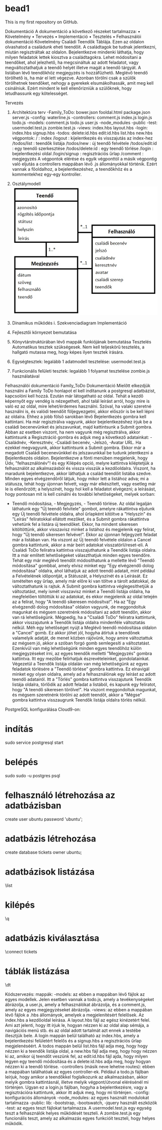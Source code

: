 # bead1
This is my first repository on GitHub.

Dokumentáció
A dokumentáció a következő részeket tartalmazza:
•	Követelmény
•	Tervezés
•	Implementáció
•	Tesztelés
•	Felhasználói dokumentáció
Követelmény
Családi Teendők Táblája.
Ezen az oldalon olvashatod a családunk eheti teendőit. A családtagok be tudnak jelentkezni, miután regisztráltak az oldalon. Bejelentkezve mindenki láthatja, hogy milyen feladatok lettek kiosztva a családtagokra.
Lehet módosítani a teendőket, ahol jelezhető, ha megcsináltuk az adott feladatot, vagy megváltoztathatjuk a teendő helyét illetve magát a teendő tárgyát.
A listában lévő teendőkhöz megjegyzés is hozzáfűzhető.
Meglévő teendő törölhető is, ha már el lett végezve.
Azonban törölni csak a szülők törölhetnek teendőket, nehogy a gyerekek elsumákolhassák, amit meg kell csinálniuk. Ezért mindent le kell ellenőrizniük a szülőknek, hogy letudhassunk egy kötelességet.
 
Tervezés
1.	Architektúra terv
-Family_ToDo:
bower.json
fooldal.html
package.json
server.js
-config: 	waterline.js
-controllers: 	comment.js
 	index.js
 	login.js
 	todo.js
-models:	comment.js
 		todo.js
 		user.js
-node_modules
-public
-test:		usermodel.test.js
 		zombie.test.js
-views:	index.hbs
 		layout.hbs
 	-login:	index.hbs
 		signup.hbs
 	-todos:	delete:id.hbs
 		edit:id.hbs
 		list.hbs
 		new.hbs
végpontok:
	/ : index
/logout : kijelentkezés és visszajutás az index-hez
/todos/list : teendők listája
/todos/new : új teendő felvétele
/todos/edit:id : egy teendő szerkesztése
/todos/delete:id : egy teendő törlése
/login : bejelentkezési oldal
/login/signup : regisztrációs űrlap
/comment : megjegyzés
A végpontok elérése és egyik végponttól a másik végpontig való eljutás a controllers mappában lévő .js állományokkal történik. Ezért vannak a főoldalhoz, a bejelentkezéshez, a teendőkhöz és a kommentekhez egy-egy kontroller.
2.	Osztálymodell
![dbrelationships](Family_ToDo/docs/images/dbrelationships.jpg)
 
3.	Dinamikus működés
i.	Szekvenciadiagram
Implementáció
1.	Fejlesztői környezet bemutatása
2.	Könyvtárstruktúrában lévő mappák funkiójának bemutatása
Tesztelés
Automatikus tesztek szükségesek. Nem kell teljeskörű tesztelés, a hallgató mutassa meg, hogy képes ilyen tesztek írására.
1.	Egységtesztek: legalább 1 adatmodell tesztelése: usermodel.test.js
2.	Funkcionális felületi tesztek: legalább 1 folyamat tesztelése
zombie.js használatával

Felhasználói dokumentáció
Family_ToDo
Dokumentáció
Mielőtt elkezdjük használni a Family ToDo honlapot el kell indítanunk a postgresql adatbázist, kapcsolóni kell hozzá.
Ezután már látogatható az oldal. Tehát a kezdő képernyőt egy vendég is nézegetheti, ahol talál leírást arról, hogy mire is való ez az oldal, mire lehet/érdemes használni.
Szóval, ha valaki szeretné használni is, és valódi teendőit följegyezgetni, akkor először is be kell lépni az oldalra. Ehhez a jobb fölső sarokban lévő Bejelentkezés gombra kell kattintani. Ha már regisztrálva vagyunk, akkor bejelentkezéshez írjuk be a családi becenevünket és jelszavunkat, majd kattintsunk a Submit gombra.
Abban az esetben viszont, ha nem vagyunk még regisztrálva, akkor kattintsunk a Regisztráció gombra és adjuk meg a következő adatainkat:
-Családnév, -Keresztnév, -Családi becenév, -Jelszó, -Avatar URL. Ha ezekkel megvagyunk, akkor kattintsunk a Submit gombra. Ekkor már a megadott Családi becenevünkkel és jelszavunkkal be tudunk jelentkezni a Bejelentkezés oldalon.
Bejelentkezve a fönti menüben megjelenik, hogy Üdv, "felhasználónév"! és egy Kilépés opció, melyre kattintva kiléptetjük a felhasználót az alkalmazásból és vissza visszük a kezdőoldalra.
Viszont, ha maradunk bejelentkezve, akkor láthatjuk a család teendőit listába szedve. Minden egyes elvégzendőről látjuk, hogy mikor lett a listához adva; mi a státusza, tehát hogy újonnan felvett, vagy már elkészített, vagy esetleg már le is ellenőrzött; a helyszínét, hogy hol kell a feladatot elvégezni; a leírásást, hogy pontosan mit is kell csinálni és további lehetőségeket, melyek sorban:
- Teendő módosítása, - Megjegyzés, - Teendő törlése.
Az oldal legalján láthatunk egy "Új teendő felvitele" gombot, amelyre rákattintva eljutunk egy Új teendő felvétele oldalra, ahol űrlapként kitöltve a "Helyszín" és "Leírás" feliratokkal ellátott mezőket, és a Submit gombra rákattintva vehetünk fel a listára új teendőket. Ekkor, ha mindent sikeresen kitöltöttünk, akkor visszavisz minket a listához és megjelenik egy felirat, hogy "Új teendő sikeresen felvéve!". Ekkor az újonnan feljegyzett feladat már a listában van.
Ha viszont az Új teendő felvétele oldalon a Cancel gombra kattintunk, akkor a már beírt adatokat visszatörli/reset-eli.
A Családi ToDo feliratra kattintva visszajuthatunk a Teendők listája oldalra. Itt a már említett lehetőségeket választhatjuk minden egyes teendőre.
Tehát egy már meglévő teendőt módosíthatunk a mellette lévő "Teendő módosítása" gombbal, amely elvisz minket egy "Egy elvégzendő dolog módosítása" oldalra, ahol láthatjuk az adott teendő adatait, mint például a Felvételének időpontját, a Státuszát, a Helyszínét és a Leírását. Ez ismételten egy űrlap, amely már előre ki van töltve a tárolt adatokkal, de változtathatunk is rajtuk. A Submit gombra kattintva véglegesíthetjük a változtatást, mely ismét visszavisz minket a Teendő listája oldalra, ha megfelelően töltöttük ki az adatokat, és ekkor megjelenik az oldal tetején az a felirat, hogy "A teendő sikeresen módosítva!". Ha az "Egy elvégzendő dolog módosítása" oldalon vagyunk, de meggondoltuk magunkat és mégsem szeretnénk módosítani az adott teendőn, akkor van rá lehetőségünk. Mégpedig, ha a "Családi ToDo" feliratra kattintunk, akkor visszajutunk a Teendők listája oldalra mindenféle változtatás nélkül. Méh egy lehetőséget nyújt a Meglévő teendő módosítása oldalon a "Cancel" gomb. Ez akkor jöhet jól, hogyha átírtuk a teendőnek valamelyik adatját, de menet közben rájövünk, hogy amire változtattuk az mégsem jó, akkor a szóban forgó gomb semlegesíti a változtatást.
Ezenkívül van még lehetőségünk minden egyes teendőhöz külön megjegyzéseket írni, az egyes teendők melletti "Megjegyzés" gombra kattintva. Itt egy mezőbe felírhatjuk észrevételeinket, gondolatainkat.
Végezetül a Teendők listája oldalán van még lehetőségünk az egyes feladatok törlésére a "Teendő törlése" gombra kattintva. Ez elnavigál minket egy olyan oldalra, amely ad a felhasználónak egy leírást az adott teendő adatairól. Itt a "Törlés" gombra kattintva visszajutunk Teendők listája oldalra, törlődik az adott feladat a listából, és kapunk egy feliratot, hogy "A teendő sikeresen törölve!". Ha viszont meggondoltuk magunkat, és mégsem szeretnénk törölni az adott teendőt, akkor a "Mégse" gombra kattintva visszaugrunk Teendők listája oldalra törlés nélkül.

PostgreSQL konfigurálása Cloud9-on:
# indítás
sudo service postgresql start
# belépés
sudo sudo -u postgres psql
# felhasználó létrehozása az adatbázisban
create user ubuntu password 'ubuntu';
# adatbázis létrehozása
create database tickets owner ubuntu;
# adatbázisok listázása
\list
# kilépés
\q

# adatbázis kiválasztása
\connect tickets
# táblák listázása
\dt

Kódszervezés:
mappák:
-models: az ebben a mappában lévő fájlok az egyes modellek. Jelen esetben vannak a todo.js, amely a tevékenységeket ábrázolja, a user.js, amely a felhasználókat ábrázolja, és a comment.js, amely az egyes megjegyzéseket ábrázolja.
-views: az ebben a mappában lévő fájlok a .hbs állományok, amelyek a megjelenítésért felelősek. Az index.hbs a kezdőoldal leírása. A layout.hbs fájl az egész kinézetért felel. Ami azt jelenti, hogy itt írjuk le, hogyan nézzen ki az oldal alap sémája, a navigációs menü stb. és az oldal adott tartalmát azt ennek a testébe illesztjük bele. A login mappán belül található az index.hbs, amely a bejelentkezési felületért felelős és a signup.hbs a regisztrációs űrlap megjelenéséért. A todos mappán belül list.hbs fájl adja meg, hogy hogy nézzen ki a teendők listája oldal, a new.hbs fájl adja meg, hogy hogy nézzen ki az, amikor új teendőt veszünk fel, az edit:id.hbs fájl ajda, hogy milyen legyen egy teendő módosítása és a delete:id.hbs adja meg, hogy hogyan nézzen ki a teendő törlése.
-controllers (másik neve lehetne routes): ebben a mappában találhatóak az egyes controller-ek. Például a todo.js fájlban leírjuk, hogy amikor a teendőkkel foglalkozunk az alkalmazásban, akkor melyik gombra kattintásnál, illetve melyik végpont/útvonal elérésénél mi történjen. Ugyan ez a login.js fájlban, hogyha a bejelentkezésre, vagy a regisztrációra kattintunk, akkor itt adjuk meg, hogy mi történjen.
-config: konfigurációs állományok
-node_modules: az egyes használt modulokat tartalmazza
-public: lib: -bootstrap, -bootswatch, -jquery használt eszközök
-test: az egyes teszt fájlokat tartalmazza. A usermodel.test.js egy egység teszt a felhasználók helyes működését teszteli. A zombie.test.js egy funcionális teszt, amely az alkalmazás egyes funkcióit teszteli, hogy helyes működik.
